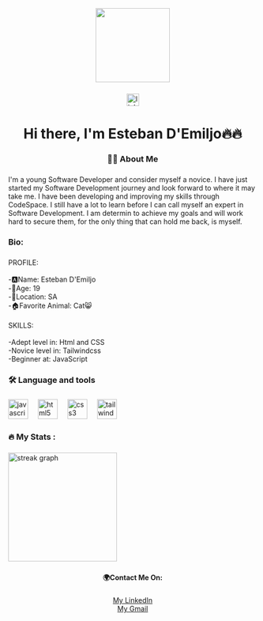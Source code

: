 <div align="center">
  <img height="150" src="https://media.giphy.com/media/M9gbBd9nbDrOTu1Mqx/giphy.gif"  />
</div>

###

<div align="center">
  <img src="https://img.shields.io/static/v1?message=LinkedIn&logo=linkedin&label=&color=0077B5&logoColor=white&labelColor=&style=for-the-badge" height="25" alt="linkedin logo"  />
</div>

###

<h1 align="center">Hi there, I'm Esteban D'Emiljo🔥🔥</h1>

###

<h3 align="center">👩‍💻  About Me</h3>

###

<p align="left">I'm a young Software Developer and consider myself a novice. I have just started my Software Development journey and look forward to where it may take me. I have been developing  and improving my skills through CodeSpace. I still have a lot to learn before I can call myself an expert in Software Development. I am determin to achieve my goals and will work hard to secure them, for the only thing that can hold me back, is myself.</p>

###

<h3 align="left">Bio:</h3>

###

<p align="left">PROFILE:<br><br>-🅰️Name: Esteban D'Emiljo<br>-🎂Age: 19<br>-📌Location: SA<br>-🏠Favorite Animal: Cat😸<br><br>SKILLS:<br><br>-Adept level in: Html and CSS<br>-Novice level in: Tailwindcss<br>-Beginner at: JavaScript</p>

###

<h3 align="left">🛠 Language and tools</h3>

###

<div align="left">
  <img src="https://cdn.jsdelivr.net/gh/devicons/devicon/icons/javascript/javascript-original.svg" height="40" alt="javascript logo"  />
  <img width="12" />
  <img src="https://cdn.jsdelivr.net/gh/devicons/devicon/icons/html5/html5-original.svg" height="40" alt="html5 logo"  />
  <img width="12" />
  <img src="https://cdn.jsdelivr.net/gh/devicons/devicon/icons/css3/css3-original.svg" height="40" alt="css3 logo"  />
  <img width="12" />
  <img src="https://cdn.jsdelivr.net/gh/devicons/devicon/icons/tailwindcss/tailwindcss-original-wordmark.svg" height="40" alt="tailwindcss logo"  />
</div>

###

<h3 align="left">🔥   My Stats :</h3>

###

<div align="left">
  <img src="https://github-readme-stats.vercel.app/api?username=EstebanDiaz43&show_icons=true&theme=radical" height="220" alt="streak graph"  />
</div>

###

<h4 align="center">🌍Contact Me On:</h4>

###

<p align="center"><a href="https://www.linkedin.com/in/esteban-demiljo-b91ba2351/">My LinkedIn </a> <br><a href="esteban.demiljo@gmail.com">My Gmail</a></p>

###

